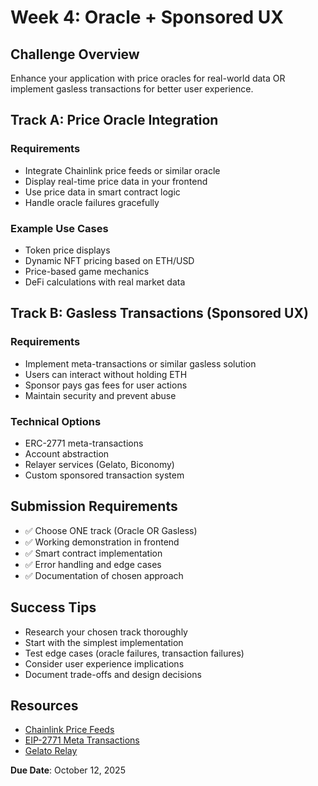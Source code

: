 # Week 4: Oracle + Sponsored UX

## Challenge Overview
Enhance your application with price oracles for real-world data OR implement gasless transactions for better user experience.

## Track A: Price Oracle Integration

### Requirements
- Integrate Chainlink price feeds or similar oracle
- Display real-time price data in your frontend
- Use price data in smart contract logic
- Handle oracle failures gracefully

### Example Use Cases
- Token price displays
- Dynamic NFT pricing based on ETH/USD
- Price-based game mechanics
- DeFi calculations with real market data

## Track B: Gasless Transactions (Sponsored UX)

### Requirements
- Implement meta-transactions or similar gasless solution
- Users can interact without holding ETH
- Sponsor pays gas fees for user actions
- Maintain security and prevent abuse

### Technical Options
- ERC-2771 meta-transactions
- Account abstraction
- Relayer services (Gelato, Biconomy)
- Custom sponsored transaction system

## Submission Requirements
- ✅ Choose ONE track (Oracle OR Gasless)
- ✅ Working demonstration in frontend
- ✅ Smart contract implementation
- ✅ Error handling and edge cases
- ✅ Documentation of chosen approach

## Success Tips
- Research your chosen track thoroughly
- Start with the simplest implementation
- Test edge cases (oracle failures, transaction failures)
- Consider user experience implications
- Document trade-offs and design decisions

## Resources
- [Chainlink Price Feeds](https://docs.chain.link/data-feeds)
- [EIP-2771 Meta Transactions](https://eips.ethereum.org/EIPS/eip-2771)
- [Gelato Relay](https://docs.gelato.network/developer-products/gelato-relay-sdk)

**Due Date**: October 12, 2025